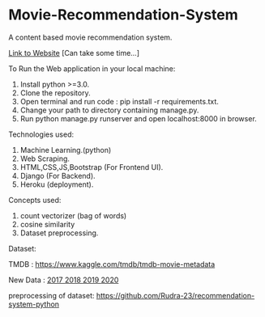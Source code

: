 # Movie-Recommendation-System

A content based movie recommendation system.

<a href="https://suggest-some-movies.onrender.com/">Link to Website</a> [Can take some time...]

To Run the Web application in your local machine:
1) Install python >=3.0.
2) Clone the repository.
3) Open terminal and run code : pip install -r requirements.txt.
4) Change your path to directory containing manage.py.
5) Run python manage.py runserver and open localhost:8000 in browser.

Technologies used:

1) Machine Learning.(python)
2) Web Scraping.
3) HTML,CSS,JS,Bootstrap (For Frontend UI).
4) Django (For Backend).
5) Heroku (deployment).

Concepts used:

1) count vectorizer (bag of words)
2) cosine similarity
3) Dataset preprocessing.


Dataset:

TMDB : https://www.kaggle.com/tmdb/tmdb-movie-metadata

New Data :
<a href="https://www.imdb.com/list/ls058982125/?sort=moviemeter,asc&st_dt=&mode=detail&page=1" > 2017 </a>
<a href="https://www.imdb.com/list/ls020941218/?sort=moviemeter,asc&st_dt=&mode=detail&page=1" > 2018 </a>
<a href="https://www.imdb.com/list/ls041286159/?sort=moviemeter,asc&st_dt=&mode=detail&page=1" > 2019 </a>
<a href="https://www.imdb.com/list/ls071285764/?sort=moviemeter,asc&st_dt=&mode=detail&page=1" > 2020 </a>

preprocessing of dataset:   https://github.com/Rudra-23/recommendation-system-python
